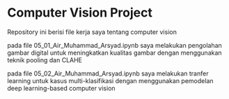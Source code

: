 # Computer Vision Project

Repository ini berisi file kerja saya tentang computer vision

pada file 05_01_Air_Muhammad_Arsyad.ipynb saya melakukan pengolahan gambar digital untuk meningkatkan kualitas gambar dengan menggunakan teknik pooling dan CLAHE

pada file 05_02_Air_Muhammad_Arsyad.ipynb saya melakukan tranfer learning untuk kasus multi-klasifikasi dengan menggunakan pemodelan deep learning-based computer vision